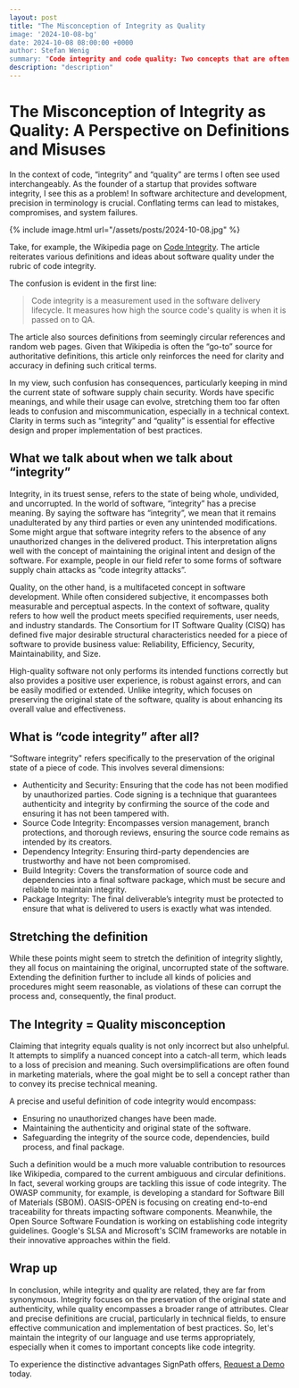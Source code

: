 ```yaml
---
layout: post
title: "The Misconception of Integrity as Quality
image: '2024-10-08-bg'
date: 2024-10-08 08:00:00 +0000
author: Stefan Wenig
summary: "Code integrity and code quality: Two concepts that are often used interchangeably. That's not only inaccurate, but also potentially harmful."
description: "description"
---
```



# The Misconception of Integrity as Quality: A Perspective on Definitions and Misuses


In the context of code, “integrity” and “quality” are terms I often see used interchangeably. As the founder of a startup that provides software integrity, I see this as a problem! In software architecture and development, precision in terminology is crucial. Conflating terms can lead to mistakes, compromises, and system failures.

{% include image.html url="/assets/posts/2024-10-08.jpg" %}

Take, for example, the Wikipedia page on [Code Integrity](https://en.wikipedia.org/wiki/Code_integrity). The article reiterates various definitions and ideas about software quality under the rubric of code integrity.

The confusion is evident in the first line:

> Code integrity is a measurement used in the software delivery lifecycle. It measures how high the source code's quality is when it is passed on to QA.

The article also sources definitions from seemingly circular references and random web pages.  Given that Wikipedia is often the “go-to” source for authoritative definitions, this article only reinforces the need for clarity and accuracy in defining such critical terms.

In my view, such confusion has consequences, particularly keeping in mind the current state of software supply chain security. Words have specific meanings, and while their usage can evolve, stretching them too far often leads to confusion and miscommunication, especially in a technical context. Clarity in terms such as “integrity” and “quality” is essential for effective design and proper implementation of best practices.


## What we talk about when we talk about “integrity”

Integrity, in its truest sense, refers to the state of being whole, undivided, and uncorrupted. In the world of  software, “integrity” has a precise meaning. By saying the software has “integrity”, we mean that it remains unadulterated by any third parties or even any unintended modifications. Some might argue that software integrity refers to the absence of any unauthorized changes in the delivered product. This interpretation aligns well with the concept of maintaining the original intent and design of the software. For example, people in our field refer to some forms of software supply chain attacks as “code integrity attacks”. 

Quality, on the other hand, is a multifaceted concept in software development. While often considered subjective, it encompasses both measurable and perceptual aspects. In the context of software, quality refers to how well the product meets specified requirements, user needs, and industry standards.
The Consortium for IT Software Quality (CISQ) has defined five major desirable structural characteristics needed for a piece of software to provide business value: Reliability, Efficiency, Security, Maintainability, and Size.	

High-quality software not only performs its intended functions correctly but also provides a positive user experience, is robust against errors, and can be easily modified or extended. Unlike integrity, which focuses on preserving the original state of the software, quality is about enhancing its overall value and effectiveness.

## What is “code integrity” after all?

“Software integrity" refers specifically to the preservation of the original state of a piece of code. This involves several dimensions:

- Authenticity and Security: Ensuring that the code has not been modified by unauthorized parties. Code signing is a technique that guarantees authenticity and integrity by confirming the source of the code and ensuring it has not been tampered with.
- Source Code Integrity: Encompasses version management, branch protections, and thorough reviews, ensuring the source code remains as intended by its creators.
- Dependency Integrity: Ensuring third-party dependencies are trustworthy and have not been compromised.
- Build Integrity: Covers the transformation of source code and dependencies into a final software package, which must be secure and reliable to maintain integrity.
- Package Integrity: The final deliverable’s integrity must be protected to ensure that what is delivered to users is exactly what was intended.

## Stretching the definition

While these points might seem to stretch the definition of integrity slightly, they all focus on maintaining the original, uncorrupted state of the software. Extending the definition further to include all kinds of policies and procedures might seem reasonable, as violations of these can corrupt the process and, consequently, the final product.

## The Integrity = Quality misconception

Claiming that integrity equals quality is not only incorrect but also unhelpful. It attempts to simplify a nuanced concept into a catch-all term, which leads to a loss of precision and meaning. Such oversimplifications are often found in marketing materials, where the goal might be to sell a concept rather than to convey its precise technical meaning.

A precise and useful definition of code integrity would encompass:

- Ensuring no unauthorized changes have been made.
- Maintaining the authenticity and original state of the software.
- Safeguarding the integrity of the source code, dependencies, build process, and final package.

Such a definition would be a much more valuable contribution to resources like Wikipedia, compared to the current ambiguous and circular definitions.
In fact, several working groups are tackling this issue of code integrity. The OWASP community, for example, is developing a standard for Software Bill of Materials (SBOM). OASIS-OPEN is focusing on creating end-to-end traceability for threats impacting software components. Meanwhile, the Open Source Software Foundation is working on establishing code integrity guidelines. Google's SLSA and Microsoft's SCIM frameworks are notable in their innovative approaches within the field.

## Wrap up
In conclusion, while integrity and quality are related, they are far from synonymous. Integrity focuses on the preservation of the original state and authenticity, while quality encompasses a broader range of attributes. Clear and precise definitions are crucial, particularly in technical fields, to ensure effective communication and implementation of best practices. So, let's maintain the integrity of our language and use terms appropriately, especially when it comes to important concepts like code integrity.



To experience the distinctive advantages SignPath offers, [Request a Demo](https://forms.gle/sAHSsxgASx2BYPzc9) today.
